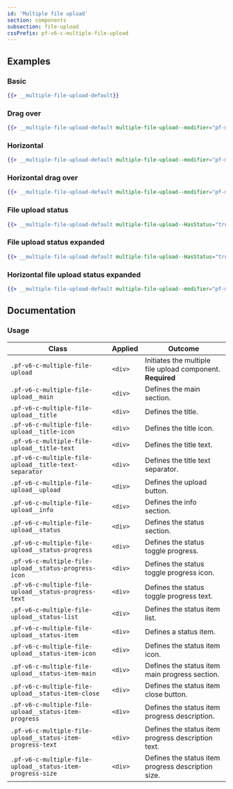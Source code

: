 ```yaml
---
id: 'Multiple file upload'
section: components
subsection: file-upload
cssPrefix: pf-v6-c-multiple-file-upload
---
```


## Examples

### Basic

```hbs
{{> __multiple-file-upload-default}}
```

### Drag over

```hbs
{{> __multiple-file-upload-default multiple-file-upload--modifier="pf-m-drag-over"}}
```

### Horizontal

```hbs
{{> __multiple-file-upload-default multiple-file-upload--modifier="pf-m-horizontal"}}
```

### Horizontal drag over

```hbs
{{> __multiple-file-upload-default multiple-file-upload--modifier="pf-m-horizontal pf-m-drag-over"}}
```

### File upload status

```hbs
{{> __multiple-file-upload-default multiple-file-upload--HasStatus="true" multiple-file-upload--id="multiple-file-upload-status"}}
```

### File upload status expanded

```hbs
{{> __multiple-file-upload-default multiple-file-upload--HasStatus="true" multiple-file-upload-status--IsExpanded="true" multiple-file-upload--id="multiple-file-upload-status-expanded"}}
```

### Horizontal file upload status expanded

```hbs
{{> __multiple-file-upload-default multiple-file-upload--modifier="pf-m-horizontal" multiple-file-upload--HasStatus="true" multiple-file-upload-status--IsExpanded="true" multiple-file-upload--id="multiple-file-upload-status-horizontal-expanded"}}
```

## Documentation

### Usage

| Class                                                      | Applied | Outcome                                                    |
| ---------------------------------------------------------- | ------- | ---------------------------------------------------------- |
| `.pf-v6-c-multiple-file-upload`                            | `<div>` | Initiates the multiple file upload component. **Required** |
| `.pf-v6-c-multiple-file-upload__main`                      | `<div>` | Defines the main section.                                  |
| `.pf-v6-c-multiple-file-upload__title`                     | `<div>` | Defines the title.                                         |
| `.pf-v6-c-multiple-file-upload__title-icon`                | `<div>` | Defines the title icon.                                    |
| `.pf-v6-c-multiple-file-upload__title-text`                | `<div>` | Defines the title text.                                    |
| `.pf-v6-c-multiple-file-upload__title-text-separator`      | `<div>` | Defines the title text separator.                          |
| `.pf-v6-c-multiple-file-upload__upload`                    | `<div>` | Defines the upload button.                                 |
| `.pf-v6-c-multiple-file-upload__info`                      | `<div>` | Defines the info section.                                  |
| `.pf-v6-c-multiple-file-upload__status`                    | `<div>` | Defines the status section.                                |
| `.pf-v6-c-multiple-file-upload__status-progress`           | `<div>` | Defines the status toggle progress.                        |
| `.pf-v6-c-multiple-file-upload__status-progress-icon`      | `<div>` | Defines the status toggle progress icon.                   |
| `.pf-v6-c-multiple-file-upload__status-progress-text`      | `<div>` | Defines the status toggle progress text.                   |
| `.pf-v6-c-multiple-file-upload__status-list`               | `<div>` | Defines the status item list.                              |
| `.pf-v6-c-multiple-file-upload__status-item`               | `<div>` | Defines a status item.                                     |
| `.pf-v6-c-multiple-file-upload__status-item-icon`          | `<div>` | Defines the status item icon.                              |
| `.pf-v6-c-multiple-file-upload__status-item-main`          | `<div>` | Defines the status item main progress section.             |
| `.pf-v6-c-multiple-file-upload__status-item-close`         | `<div>` | Defines the status item close button.                      |
| `.pf-v6-c-multiple-file-upload__status-item-progress`      | `<div>` | Defines the status item progress description.              |
| `.pf-v6-c-multiple-file-upload__status-item-progress-text` | `<div>` | Defines the status item progress description text.         |
| `.pf-v6-c-multiple-file-upload__status-item-progress-size` | `<div>` | Defines the status item progress description size.         |
